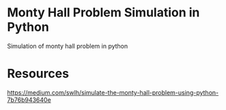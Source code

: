 # Monty Hall Problem Simulation in Python
Simulation of monty hall problem in python

# Resources
https://medium.com/swlh/simulate-the-monty-hall-problem-using-python-7b76b943640e
